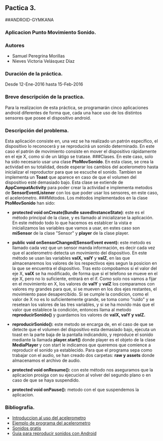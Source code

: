 ## Pactica 3.
##ANDROID-GYMKANA
### Aplicacion Punto Movimiento Sonido.
### Autores
* Samuel Peregrina Morillas
* Nieves Victoria Velásquez Díaz

### Duración de la práctica.
Desde 12-Ene-2016 hasta 15-Feb-2016

### Breve descripción de la practica.
Para la realizacion de esta práctica, se programarán cinco aplicaciones android diferentes de forma que, cada una hace uso de los distintos sensores que posee el dispositivo android.
### Descripción del problema.
Esta aplicación consiste en, una vez se ha realizado un patrón específico, el dispositivo lo reconocerá y se reproducirá un sonido determinado. En este caso el patrón de movimiento consiste en mover el dispositivo rápidamente en el eje X, como si de un látigo se tratase.
###Clases.
En este caso, solo ha sido necesario usar una clase **PtoMovSonido**.
En esta clase, se crea la actividad en su totalidad, desde esperar los cambios del acelerometro hasta inicializar el reproductor para que se escuche el sonido. Tambien se implementa un **Toast** que aparece en caso de que el volumen del dispositivo esté demasiado bajo. Esta clase se extiende de **AppCompatActivity** para poder crear la actividad e implementa metodos de **SensorEventListener** con los que poder usar los sensores, en este caso, el acelerómetro.
###Métodos.
Los métodos implementados en la clase **PtoMovSonido** han sido:
* **protected void onCreate(Bundle savedInstanceState)**: este es el método principal de la clase, y es llamado al inicializarse la aplicación. En este método todo lo que hacemos es establcer la vista e inicializamos las variables que vamos a usar, en estes caso son **miSensor** de la clase "Sensor" y **player** de la clase player.

* **public void onSensorChanged(SensorEvent event):** este metodo es llamado cada vez que un sensor manda información, es decir cada vez que el acelerometro detecta un movimiento del dispositivo. En este método se usan las variables **valX,** **valY** y **valZ**, en las que almacenaremos los valores de los respectivos ejes  segun la posicion en la que se encuentra el dispositivo. Tras esto compobamos si el valor del eje X, **valX** se ha modificado, de forma que si el telefono se mueve en el eje X, pero no lo suficiente, entrará en el if. Como solo nos vamos a fijar en el movimiento en X, los valores de **valY** y **valZ** los comparamos con valores my grandes para que, si se mueven en los dos ejes restantes, el movimiento pase desapercibido. Si se cumple la condicion, como el valor de X no es lo suficientemente grande, se toma como "ruido" y se resetean los valores de las tres variables, y si se ha movido más que el valor que establece la condición, entonces llama al metodo **reproducirSonido()** y guardamos los valores de **valX, valY y valZ.**

* **reproducirSonido():**  este metodo se encarga de, en el caso de que se detecte que el volumen del dispositivo esta demasiado bajo, ejecuta un toast en la parte baja de la pantalla indicandolo, y reproduce el sonido mediante la llamada **player.start()** donde player es el objeto de la clase **MediaPlayer** y con start le indicamos que queremos que comience a reproducir el sonido ya establecido. Para que el programa sepa como trabajar con el audio, se han creado dos carpetas: **raw y assets** donde almacenamos el archivo de audio. 

* **protected void onResume():** con este método nos aseguramos que la aplicacion prosiga con su ejecucion al volver del segundo plano o en caso de que se haya suspendido.

* **protected void onPause():**  metodo con el que suspendemos la aplicacion.
### Bibliografía.
* [Introduccion al uso del acelerometro](http://code.tutsplus.com/tutorials/using-the-accelerometer-on-android--mobile-22125)
* [Ejemplo de programa del acelerometro](http://examples.javacodegeeks.com/android/core/hardware/sensor/android-accelerometer-example/)
* [Sonidos gratis](http://soundbible.com/free-sound-effects-1.html)
* [Guia para reproducir sonidos con Android](http://www.jc-mouse.net/android/reproduce-archivos-mp3-desde-android)
